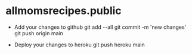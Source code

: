 # allmomsrecipes.public

- Add your changes to github
    git add --all
    git commit -m 'new changes'
    git push origin main

- Deploy your changes to heroku
    git push heroku main